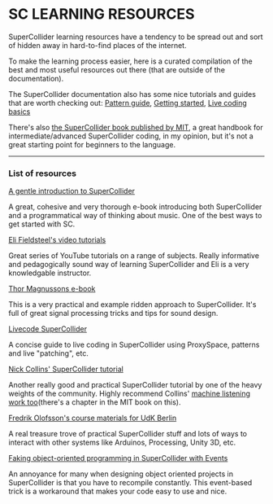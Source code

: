 # SC LEARNING RESOURCES

SuperCollider learning resources have a tendency to be spread out and sort of hidden away in hard-to-find places of the internet. 

To make the learning process easier, here is a curated compilation of the best and most useful resources out there (that are outside of the documentation).

The SuperCollider documentation also has some nice tutorials and guides that are worth checking out: [Pattern
guide](http://doc.sccode.org/Browse.html#Streams-Patterns-Events%3EA-Practical-Guide), [Getting started](http://doc.sccode.org/Browse.html#Tutorials%3EGetting-Started), [Live coding basics](http://doc.sccode.org/Browse.html#Tutorials%3EJITLib)

There's also [the SuperCollider book published by MIT](https://mitpress.mit.edu/books/supercollider-book), a great handbook for intermediate/advanced SuperCollider coding, in my opinion, but it's not a great starting point for beginners to the language. 

---

### List of resources

[A gentle introduction to SuperCollider](https://ccrma.stanford.edu/~ruviaro/texts/A_Gentle_Introduction_To_SuperCollider.pdf)

A great, cohesive and very thorough e-book introducing both SuperCollider and a programmatical way of thinking about music. One of the best ways to get started with SC. 

[Eli Fieldsteel's video
tutorials](https://www.youtube.com/watch?v=yRzsOOiJ_p4&list=PLPYzvS8A_rTaNDweXe6PX4CXSGq4iEWYC)

Great series of YouTube tutorials on a range of subjects. Really informative and pedagogically sound way of learning SuperCollider and Eli is a very knowledgable instructor.

[Thor Magnussons e-book](https://thormagnusson.gitbooks.io/scoring/content/ ) 

This is a very practical and example ridden approach to SuperCollider. 
It's full of great signal processing tricks and tips for sound design.

[Livecode SuperCollider](https://theseanco.github.io/howto_co34pt_liveCode/)

A concise guide to live coding in SuperCollider using ProxySpace, patterns
and live "patching", etc. 

[Nick Collins' SuperCollider tutorial](http://composerprogrammer.com/teaching/supercollider/sctutorial/tutorial.html)

Another really good and practical SuperCollider tutorial by one of the
heavy weights of the community. Highly recommend Collins' [machine listening work too](https://composerprogrammer.com/teaching/supercollider/advanced/#machinelistening)(there's a chapter in the MIT book on this).


[Fredrik Olofsson's course materials for UdK Berlin](http://redfrik.github.io/udk00-Audiovisual_Programming/)   

A real treasure trove of practical SuperCollider stuff and lots of ways to interact with other systems like Arduinos, Processing, Unity 3D, etc. 

[Faking object-oriented programming in SuperCollider with
Events](http://www.tmroyal.com/supercollider-pseudoclasses-with-events.html)

An annoyance for many when designing object oriented projects in SuperCollider is that you
have to recompile constantly. This event-based trick is a workaround that makes your code easy to use and nice.


